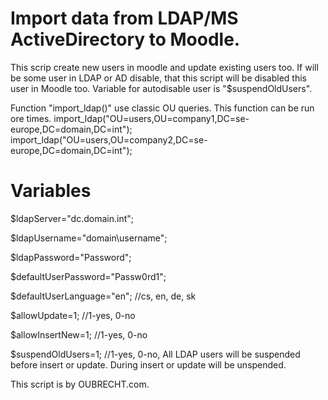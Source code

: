 Import data from LDAP/MS ActiveDirectory to Moodle.
===================================================
This scrip create new users in moodle and update existing users too. If will be some user in LDAP or AD disable, that this script will be disabled this user in Moodle too. 
Variable for autodisable user is "$suspendOldUsers".


Function "import_ldap()" use classic OU queries. This function can be run ore times.
import_ldap("OU=users,OU=company1,DC=se-europe,DC=domain,DC=int");
import_ldap("OU=users,OU=company2,DC=se-europe,DC=domain,DC=int");

Variables
=========
$ldapServer="dc.domain.int";

$ldapUsername="domain\\username";

$ldapPassword="Password";

$defaultUserPassword="Passw0rd1";

$defaultUserLanguage="en"; //cs, en, de, sk

$allowUpdate=1; //1-yes, 0-no

$allowInsertNew=1; //1-yes, 0-no

$suspendOldUsers=1; //1-yes, 0-no, All LDAP users will be suspended before insert or update. During insert or update will be unspended.





This script is by OUBRECHT.com. 
